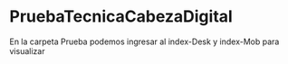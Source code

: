 # PruebaTecnicaCabezaDigital <br>
En la carpeta Prueba podemos ingresar al index-Desk y index-Mob para visualizar
